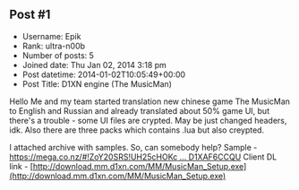 ## Post #1
- Username: Epik
- Rank: ultra-n00b
- Number of posts: 5
- Joined date: Thu Jan 02, 2014 3:18 pm
- Post datetime: 2014-01-02T10:05:49+00:00
- Post Title: D1XN engine (The MusicMan)

Hello
Me and my team started translation new chinese game The MusicMan to English and Russian and already translated about 50% game UI, but there's a trouble - some UI files are crypted. May be just changed headers, idk.
Also there are three packs which contains .lua but also creypted.

I attached archive with samples. So, can somebody help?
Sample - [https://mega.co.nz/#!ZoY20SRS!UH25cHOKc ... D1XAF6CCQU](https://mega.co.nz/#!ZoY20SRS!UH25cHOKcAK0UdnnOsIfZna6yE9KGUnIzD1XAF6CCQU)
Client DL link - [http://download.mm.d1xn.com/MM/MusicMan_Setup.exe](http://download.mm.d1xn.com/MM/MusicMan_Setup.exe)

